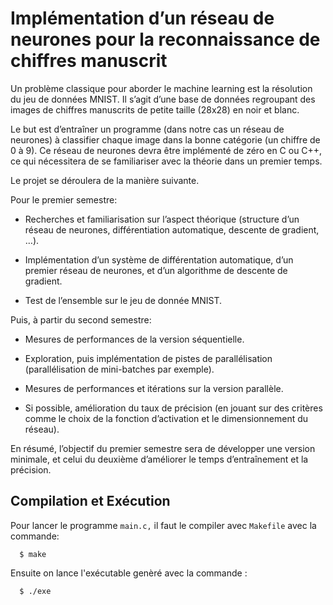# Implémentation d’un réseau de neurones pour la reconnaissance de chiffres manuscrit

Un problème classique pour aborder le machine learning est la résolution du jeu de données MNIST. Il s’agit d’une base de données regroupant des images de chiffres manuscrits de petite taille (28x28) en noir et blanc.

Le but est d’entraîner un programme (dans notre cas un réseau de neurones) à classifier chaque image dans la bonne catégorie (un chiffre de 0 à 9). Ce réseau de neurones devra être implémenté de zéro en C ou C++, ce qui nécessitera de se familiariser avec la théorie dans un premier temps.

Le projet se déroulera de la manière suivante.

Pour le premier semestre:

  * Recherches et familiarisation sur l’aspect théorique (structure d’un réseau de neurones, différentiation automatique, descente de gradient, …).

  * Implémentation d’un système de différentation automatique, d’un premier réseau de neurones, et d’un algorithme de descente de gradient.

  * Test de l’ensemble sur le jeu de donnée MNIST.

Puis, à partir du second semestre:

  * Mesures de performances de la version séquentielle.

  * Exploration, puis implémentation de pistes de parallélisation (parallélisation de mini-batches par exemple).

  * Mesures de performances et itérations sur la version parallèle.

  * Si possible, amélioration du taux de précision (en jouant sur des critères comme le choix de la fonction d’activation et le dimensionnement du réseau).

En résumé, l’objectif du premier semestre sera de développer une version minimale, et celui du deuxième d’améliorer le temps d’entraînement et la précision.

## Compilation et Exécution

Pour lancer le programme `main.c,` il faut le compiler avec `Makefile` avec la commande:

      $ make

Ensuite on lance l'exécutable genèré avec la commande :

      $ ./exe
